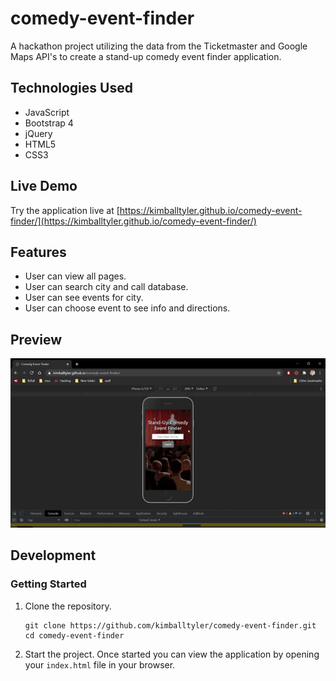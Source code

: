 # comedy-event-finder
A hackathon project utilizing the data from the Ticketmaster and Google Maps API's to create a stand-up comedy event finder application.

## Technologies Used

- JavaScript
- Bootstrap 4
- jQuery
- HTML5
- CSS3

## Live Demo

Try the application live at [https://kimballtyler.github.io/comedy-event-finder/](https://kimballtyler.github.io/comedy-event-finder/)

## Features

- User can view all pages.
- User can search city and call database.
- User can see events for city.
- User can choose event to see info and directions.

## Preview

![API Hackathon Preview](app-demo.gif)

## Development

### Getting Started

1. Clone the repository.

    ```shell
    git clone https://github.com/kimballtyler/comedy-event-finder.git
    cd comedy-event-finder
    ```

1. Start the project. Once started you can view the application by opening your `index.html` file in your browser.
